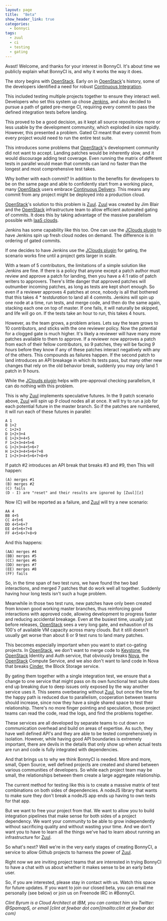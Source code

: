 ```yaml
---
layout: page
title:  "Beta"
show_header_link: true
categories:
  - bonnyci
tags:
  - zuul
  - ci
  - testing
  - gating
---
```


Avast! Welcome, and thanks for your interest in BonnyCI. It's about time
we publicly explain what BonnyCI is, and why it works the way it does.

The story begins with [OpenStack][os]. Early on in [OpenStack][os]'s
history, some of the developers identified a need for robust [Continuous
Integration][ci].

This included testing multiple projects together to ensure they interact
well. Developers who set this system up chose [Jenkins][j], and also
decided to pursue a path of gated pre-merge CI, requiring every commit
to pass the defined integration tests before landing.

This proved to be a good decision, as it kept all source repositories
more or less usable by the development community, which exploded in size
rapidly. However, this presented a problem.  Gated CI meant that every
commit from every project would need to run the entire test suite.

This introduces some problems that [OpenStack][os]'s development community
did not want to accept. Landing patches would be inherently slow, and
it would discourage adding test coverage. Even running the matrix of
different tests in parallel would mean that commits can land no faster
than the longest and most comprehensive test takes.

Why bother with each commit? In addition to the benefits for developers to
be on the same page and able to confidently start from a working place,
many [OpenStack][os] users embrace [Continuous Delivery][cd]. This means
any commit from any project might be deployed into a production cloud.

[OpenStack][os]'s solution to this problem is [Zuul][z]. [Zuul][z]
was created by Jim Blair and the [OpenStack][os] infrastructure team
to allow efficient automated gating of commits. It does this by taking
advantage of the massive parallelism possible with [IaaS clouds][iaas].

Jenkins has some capability like this too. One can use the [JClouds
plugin][jc] to have Jenkins spin up fresh cloud nodes on demand. The
difference is in ordering of gated commits.

If one decides to have Jenkins use the [JClouds plugin][jc] for gating,
the scenario works fine until a project gets larger in scale.

With a team of 5 contributors, the limitations of a simple solution
like Jenkins are fine. If there is a policy that anyone except a patch
author must review and approve a patch for landing, then you have a
4:1 ratio of patch writers to approvers. There's little danger that
approved patches will outnumber incoming patches, as long as tests are
kept short enough. So even if a reviewer approves 4 patches at once,
nobody is all that bothered that this takes 4 * *testduration* to land
all 4 commits. Jenkins will spin up one node at a time, run tests,
and merge code, and then do the same again, stacking each one on top
of master. If one fails, it will naturally be skipped, and life will go
on. If the tests take an hour to run, this takes 4 hours.

However, as the team grows, a problem arises. Lets say the team grows
to 10 contributors, and sticks with the one reviewer policy. Now the
potential for a clogged gate is much higher. It's likely a reviewer will
have many more patches available to them to approve. If a reviewer now
approves a patch from each of their fellow contributors, so 9 patches,
they will be facing _9 hours_ before they know if any of these patches
interact negatively with any of the others. This compounds as failures
happen. If the second patch to land introduces an API breakage in which
its tests pass, but many other new changes that rely on the old behavior
break, suddenly you may only land 1 patch in 9 hours.

While the [JClouds plugin][jc] helps with pre-approval checking
parallelism, it can do nothing with this problem.

This is why [Zuul][z] implements speculative futures. In the 9 patch
scenario above, [Zuul][z] will spin up _9_ cloud nodes all at once. It
will try to run a job for each potential future in the master branch. So
if the patches are numbered, it will run each of these futures in
parallel:

    A 1
    B 1+2
    C 1+2+3
    D 1+2+3+4
    E 1+2+3+4+5
    F 1+2+3+4+5+6
    G 1+2+3+4+5+6+7
    H 1+2+3+4+5+6+7+8
    I 1+2+3+4+5+6+7+8+9

If patch #2 introduces an API break that breaks #3 and #9, then This
will happen:

    (A) merges #1
    (B) merges #2
    (C) fails
    (D - I) are "reset" and their results are ignored by [Zuul][z]

Now (C) will be reported as a failure, and [Zuul][z] will try a new
scenario:

    AA 4
    BB 4+5
    CC 4+5+6
    DD 4+5+6+7
    EE 4+5+6+7+8
    FF 4+5+6+7+8+9

And this happens:

    (AA) merges #4
    (BB) merges #5
    (CC) merges #6
    (DD) merges #7
    (EE) merges #8
    (FF) fails

So, in the time span of _two_ test runs, we have found the two
bad interactions, and merged 7 patches that do work well all
together. Suddenly having hour long tests isn't such a huge problem.

Meanwhile in those two test runs, new patches have only been created from
known good working master branches, thus reinforcing good interactions
with approved code, allowing development to progress faster and reducing
accidental breakage. Even at the busiest time, usually just before
releases, [OpenStack][os] sees a very long gate, and exhaustion of its
100's of available VM capacity across many clouds. But it still doesn't
usually get worse than about 8 or 9 test runs to land many patches.

This becomes especially important when you want to start co-gating
projects.  In [OpenStack][os], we don't want to merge code to
[Keystone][k], the [OpenStack][os] Identity and Auth service, that
obviously breaks [Nova][n], the [OpenStack][os] Compute Service, and we
also don't want to land code in Nova that breaks [Cinder][c], the Block
Storage service.

By gating them together with a single integration test, we ensure that
a change to one service that might pass on its own functional test
suite does end up breaking due to deep issues only exposed by the way
another service uses it. This seems overbearing without [Zuul][z],
but once the time for the happy path is reduced due to parallelism,
cooperation between teams should increase, since now they have a single
shared space to test their relationship. There's no more finger pointing
and speculation, those project teams can read the code, read the logs,
and find the problems together.

These services are all developed by separate teams to cut down on
communication overhead and build on areas of expertise. As such, they
have well defined API's and they are able to be tested comprehensively
in isolation. However, while having good API boundaries is extremely
important, there are devils in the details that only show up when actual
tests are run and code is fully integrated with dependencies.

And that brings us to why we think BonnyCI is needed. More and more,
small, Open Source, well defined projects are created and shared
between various communities of developers. So while each project team
may be small, the relationships between them create a large aggregate
relationship.

The current method for testing like this is to create a massive matrix
of test combinations on both sides of dependencies. A nodeJS library
that wants to make sure they don't break a nodeJS app ends up having to
own tests for that app.

But we want to free your project from that. We want to allow you to
build integration pipelines that make sense for both sides of a project
dependency.  We want your community to be able to grow independently
without sacrificing quality and without wasting your time. And we don't
want you to have to learn all the things we've had to learn about running
an infrastructure for [Zuul][z].

So what's next? Well we're in the very early stages of creating BonnyCI,
a service to allow Github projects to harness the power of [Zuul][z].

Right now we are inviting project teams that are interested in trying
BonnyCI to have a chat with us about whether it makes sense to be an
early beta user.

So, if you are interested, please stay in contact with us. Watch this
space for future updates. If you want to join our closed beta, you can
email me personally (see below) or join us on Freenode IRC in #BonnyCI.

*Clint Byrum is a Cloud Architect at IBM, you can contact him
via Twitter: @SpamapS, or email [clint at fewbar dot com](mailto:clint at fewbar dot com)*

[os]: http://www.openstack.org/
[j]: http://www.jenkins.io/
[ci]: https://en.wikipedia.org/wiki/Continuous_integration
[cd]: https://en.wikipedia.org/wiki/Continuous_delivery
[k]: https://docs.openstack.org/developer/keystone/
[n]: https://docs.openstack.org/developer/nova/
[c]: https://docs.openstack.org/developer/cinder/
[jc]: https://wiki.jenkins-ci.org/display/JENKINS/JClouds+Plugin
[z]: http://docs.openstack.org/infra/zuul/
[iaas]: https://en.wikipedia.org/wiki/Cloud_computing#Infrastructure_as_a_service_.28IaaS.29
